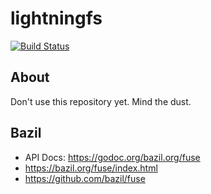 # lightningfs

[![Build Status](https://travis-ci.com/ehotinger/lightningfs.svg?branch=master)](https://travis-ci.com/ehotinger/lightningfs)

## About

Don't use this repository yet. Mind the dust.

## Bazil

- API Docs: https://godoc.org/bazil.org/fuse
- https://bazil.org/fuse/index.html
- https://github.com/bazil/fuse